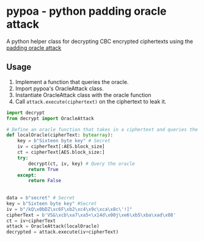 # pypoa - python padding oracle attack
A python helper class for decrypting CBC encrypted ciphertexts using the [padding oracle attack](https://en.wikipedia.org/wiki/Padding_oracle_attack)

## Usage
1. Implement a function that queries the oracle.
2. Import pypoa's OracleAttack class.
3. Instantiate OracleAttack class with the oracle function
4. Call `attack.execute(ciphertext)` on the ciphertext to leak it.

```python
import decrypt
from decrypt import OracleAttack

# Define an oracle function that takes in a ciphertext and queries the oracle whether the padding is valid.
def localOracle(cipherText: bytearray):
    key = b"Sixteen byte key" # Secret
    iv = cipherText[:AES.block_size]
    ct = cipherText[AES.block_size:]
    try:
        decrypt(ct, iv, key) # Query the oracle
        return True
    except:
        return False
        
       
data = b"secret" # Secret
key = b"Sixteen byte key" #Secret 
iv = b"/kQ\x0bDZ\xc6F\xb2\xc4\x9c\xca\x8c\'!]"
cipherText = b'VS&\xcb\xa7\xa5<\x14d\x00j\xe6\xb5\xba\xad\x08'
ct = iv+cipherText
attack = OracleAttack(localOracle)
decrypted = attack.execute(iv+cipherText)
 ```


